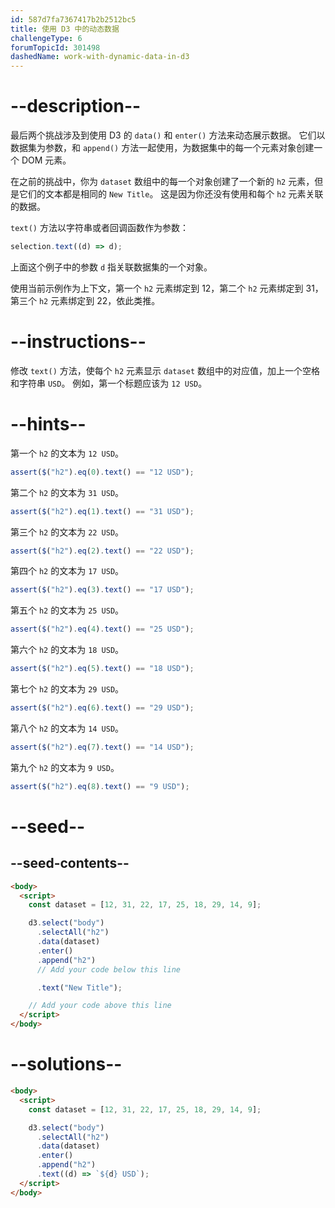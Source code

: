 ```yaml
---
id: 587d7fa7367417b2b2512bc5
title: 使用 D3 中的动态数据
challengeType: 6
forumTopicId: 301498
dashedName: work-with-dynamic-data-in-d3
---
```


# --description--

最后两个挑战涉及到使用 D3 的 `data()` 和 `enter()` 方法来动态展示数据。 它们以数据集为参数，和 `append()` 方法一起使用，为数据集中的每一个元素对象创建一个 DOM 元素。

在之前的挑战中，你为 `dataset` 数组中的每一个对象创建了一个新的 `h2` 元素，但是它们的文本都是相同的 `New Title`。 这是因为你还没有使用和每个 `h2` 元素关联的数据。

`text()` 方法以字符串或者回调函数作为参数：

```js
selection.text((d) => d);
```

上面这个例子中的参数 `d` 指关联数据集的一个对象。

使用当前示例作为上下文，第一个 `h2` 元素绑定到 12，第二个 `h2` 元素绑定到 31，第三个 `h2` 元素绑定到 22，依此类推。

# --instructions--

修改 `text()` 方法，使每个 `h2` 元素显示 `dataset` 数组中的对应值，加上一个空格和字符串 `USD`。 例如，第一个标题应该为 `12 USD`。

# --hints--

第一个 `h2` 的文本为 `12 USD`。

```js
assert($("h2").eq(0).text() == "12 USD");
```

第二个 `h2` 的文本为 `31 USD`。

```js
assert($("h2").eq(1).text() == "31 USD");
```

第三个 `h2` 的文本为 `22 USD`。

```js
assert($("h2").eq(2).text() == "22 USD");
```

第四个 `h2` 的文本为 `17 USD`。

```js
assert($("h2").eq(3).text() == "17 USD");
```

第五个 `h2` 的文本为 `25 USD`。

```js
assert($("h2").eq(4).text() == "25 USD");
```

第六个 `h2` 的文本为 `18 USD`。

```js
assert($("h2").eq(5).text() == "18 USD");
```

第七个 `h2` 的文本为 `29 USD`。

```js
assert($("h2").eq(6).text() == "29 USD");
```

第八个 `h2` 的文本为 `14 USD`。

```js
assert($("h2").eq(7).text() == "14 USD");
```

第九个 `h2` 的文本为 `9 USD`。

```js
assert($("h2").eq(8).text() == "9 USD");
```

# --seed--

## --seed-contents--

```html
<body>
  <script>
    const dataset = [12, 31, 22, 17, 25, 18, 29, 14, 9];

    d3.select("body")
      .selectAll("h2")
      .data(dataset)
      .enter()
      .append("h2")
      // Add your code below this line

      .text("New Title");

    // Add your code above this line
  </script>
</body>
```

# --solutions--

```html
<body>
  <script>
    const dataset = [12, 31, 22, 17, 25, 18, 29, 14, 9];

    d3.select("body")
      .selectAll("h2")
      .data(dataset)
      .enter()
      .append("h2")
      .text((d) => `${d} USD`);
  </script>
</body>
```
